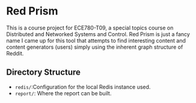 # Red Prism
This is a course project for ECE780-T09, a special topics course on Distributed and Networked Systems and Control. Red Prism is just a fancy name I came up for this tool that attempts to find interesting content and content generators (users) simply using the inherent graph structure of Reddit.

## Directory Structure

 - `redis/`:Configuration for the local Redis instance used.
 - `report/`: Where the report can be built.